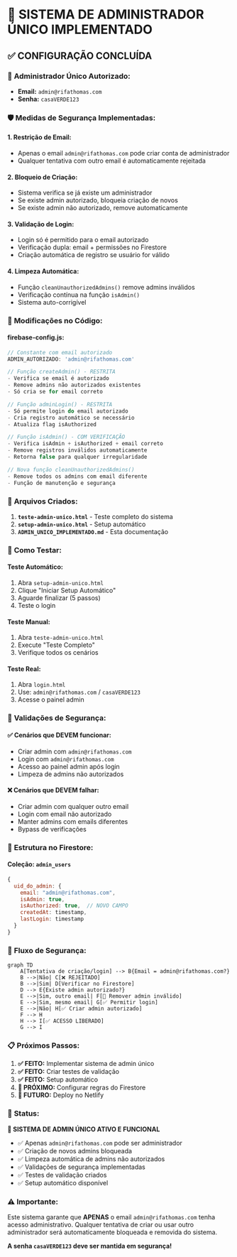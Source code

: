 # 🔐 SISTEMA DE ADMINISTRADOR ÚNICO IMPLEMENTADO

## ✅ CONFIGURAÇÃO CONCLUÍDA

### 👤 **Administrador Único Autorizado:**
- **Email:** `admin@rifathomas.com`
- **Senha:** `casaVERDE123`

### 🛡️ **Medidas de Segurança Implementadas:**

#### **1. Restrição de Email:**
- Apenas o email `admin@rifathomas.com` pode criar conta de administrador
- Qualquer tentativa com outro email é automaticamente rejeitada

#### **2. Bloqueio de Criação:**
- Sistema verifica se já existe um administrador
- Se existe admin autorizado, bloqueia criação de novos
- Se existe admin não autorizado, remove automaticamente

#### **3. Validação de Login:**
- Login só é permitido para o email autorizado
- Verificação dupla: email + permissões no Firestore
- Criação automática de registro se usuário for válido

#### **4. Limpeza Automática:**
- Função `cleanUnauthorizedAdmins()` remove admins inválidos
- Verificação contínua na função `isAdmin()`
- Sistema auto-corrigível

### 🔧 **Modificações no Código:**

#### **firebase-config.js:**
```javascript
// Constante com email autorizado
ADMIN_AUTORIZADO: 'admin@rifathomas.com'

// Função createAdmin() - RESTRITA
- Verifica se email é autorizado
- Remove admins não autorizados existentes
- Só cria se for email correto

// Função adminLogin() - RESTRITA  
- Só permite login do email autorizado
- Cria registro automático se necessário
- Atualiza flag isAuthorized

// Função isAdmin() - COM VERIFICAÇÃO
- Verifica isAdmin + isAuthorized + email correto
- Remove registros inválidos automaticamente
- Retorna false para qualquer irregularidade

// Nova função cleanUnauthorizedAdmins()
- Remove todos os admins com email diferente
- Função de manutenção e segurança
```

### 📁 **Arquivos Criados:**

1. **`teste-admin-unico.html`** - Teste completo do sistema
2. **`setup-admin-unico.html`** - Setup automático
3. **`ADMIN_UNICO_IMPLEMENTADO.md`** - Esta documentação

### 🧪 **Como Testar:**

#### **Teste Automático:**
1. Abra `setup-admin-unico.html`
2. Clique "Iniciar Setup Automático"
3. Aguarde finalizar (5 passos)
4. Teste o login

#### **Teste Manual:**
1. Abra `teste-admin-unico.html`
2. Execute "Teste Completo"
3. Verifique todos os cenários

#### **Teste Real:**
1. Abra `login.html`
2. Use: `admin@rifathomas.com` / `casaVERDE123`
3. Acesse o painel admin

### 🚨 **Validações de Segurança:**

#### **✅ Cenários que DEVEM funcionar:**
- Criar admin com `admin@rifathomas.com`
- Login com `admin@rifathomas.com` 
- Acesso ao painel admin após login
- Limpeza de admins não autorizados

#### **❌ Cenários que DEVEM falhar:**
- Criar admin com qualquer outro email
- Login com email não autorizado
- Manter admins com emails diferentes
- Bypass de verificações

### 🔄 **Estrutura no Firestore:**

#### **Coleção: `admin_users`**
```javascript
{
  uid_do_admin: {
    email: "admin@rifathomas.com",
    isAdmin: true,
    isAuthorized: true,  // NOVO CAMPO
    createdAt: timestamp,
    lastLogin: timestamp
  }
}
```

### 🎯 **Fluxo de Segurança:**

```mermaid
graph TD
    A[Tentativa de criação/login] --> B{Email = admin@rifathomas.com?}
    B -->|Não| C[❌ REJEITADO]
    B -->|Sim| D[Verificar no Firestore]
    D --> E{Existe admin autorizado?}
    E -->|Sim, outro email| F[🧹 Remover admin inválido]
    E -->|Sim, mesmo email| G[✅ Permitir login]
    E -->|Não| H[✅ Criar admin autorizado]
    F --> H
    H --> I[✅ ACESSO LIBERADO]
    G --> I
```

### 📋 **Próximos Passos:**

1. **✅ FEITO:** Implementar sistema de admin único
2. **✅ FEITO:** Criar testes de validação
3. **✅ FEITO:** Setup automático
4. **🔄 PRÓXIMO:** Configurar regras do Firestore
5. **🔄 FUTURO:** Deploy no Netlify

### 🎉 **Status:**

**🔐 SISTEMA DE ADMIN ÚNICO ATIVO E FUNCIONAL**

- ✅ Apenas `admin@rifathomas.com` pode ser administrador
- ✅ Criação de novos admins bloqueada
- ✅ Limpeza automática de admins não autorizados
- ✅ Validações de segurança implementadas
- ✅ Testes de validação criados
- ✅ Setup automático disponível

### ⚠️ **Importante:**

Este sistema garante que **APENAS** o email `admin@rifathomas.com` tenha acesso administrativo. Qualquer tentativa de criar ou usar outro administrador será automaticamente bloqueada e removida do sistema.

**A senha `casaVERDE123` deve ser mantida em segurança!**
